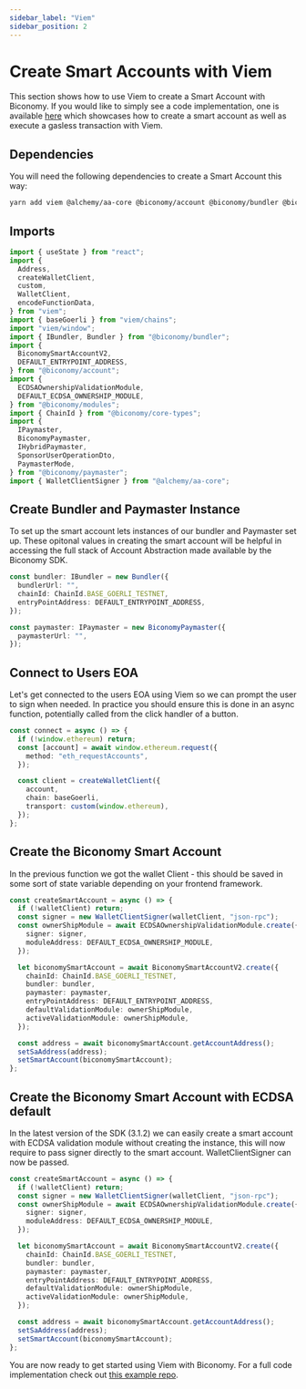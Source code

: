 ```yaml
---
sidebar_label: "Viem"
sidebar_position: 2
---
```


# Create Smart Accounts with Viem

This section shows how to use Viem to create a Smart Account with Biconomy. If you would like to simply see a code implementation, one is available [here](https://github.com/bcnmy/biconomy_viem_example) which showcases how to create a smart account as well as execute a gasless transaction with Viem.

## Dependencies

You will need the following dependencies to create a Smart Account this way:

```bash
yarn add viem @alchemy/aa-core @biconomy/account @biconomy/bundler @biconomy/common @biconomy/modules @biconomy/paymaster
```

## Imports

```typescript
import { useState } from "react";
import {
  Address,
  createWalletClient,
  custom,
  WalletClient,
  encodeFunctionData,
} from "viem";
import { baseGoerli } from "viem/chains";
import "viem/window";
import { IBundler, Bundler } from "@biconomy/bundler";
import {
  BiconomySmartAccountV2,
  DEFAULT_ENTRYPOINT_ADDRESS,
} from "@biconomy/account";
import {
  ECDSAOwnershipValidationModule,
  DEFAULT_ECDSA_OWNERSHIP_MODULE,
} from "@biconomy/modules";
import { ChainId } from "@biconomy/core-types";
import {
  IPaymaster,
  BiconomyPaymaster,
  IHybridPaymaster,
  SponsorUserOperationDto,
  PaymasterMode,
} from "@biconomy/paymaster";
import { WalletClientSigner } from "@alchemy/aa-core";
```

## Create Bundler and Paymaster Instance

To set up the smart account lets instances of our bundler and Paymaster set up. These opitonal values in creating the smart account will be helpful in accessing the full stack of Account Abstraction made available by the Biconomy SDK.

```typescript
const bundler: IBundler = new Bundler({
  bundlerUrl: "",
  chainId: ChainId.BASE_GOERLI_TESTNET,
  entryPointAddress: DEFAULT_ENTRYPOINT_ADDRESS,
});

const paymaster: IPaymaster = new BiconomyPaymaster({
  paymasterUrl: "",
});
```

## Connect to Users EOA

Let's get connected to the users EOA using Viem so we can prompt the user to sign when needed. In practice you should ensure this is done in an async function, potentially called from the click handler of a button.

```typescript
const connect = async () => {
  if (!window.ethereum) return;
  const [account] = await window.ethereum.request({
    method: "eth_requestAccounts",
  });

  const client = createWalletClient({
    account,
    chain: baseGoerli,
    transport: custom(window.ethereum),
  });
};
```

## Create the Biconomy Smart Account

In the previous function we got the wallet Client - this should be saved in some sort of state variable depending on your frontend framework.

```typescript
const createSmartAccount = async () => {
  if (!walletClient) return;
  const signer = new WalletClientSigner(walletClient, "json-rpc");
  const ownerShipModule = await ECDSAOwnershipValidationModule.create({
    signer: signer,
    moduleAddress: DEFAULT_ECDSA_OWNERSHIP_MODULE,
  });

  let biconomySmartAccount = await BiconomySmartAccountV2.create({
    chainId: ChainId.BASE_GOERLI_TESTNET,
    bundler: bundler,
    paymaster: paymaster,
    entryPointAddress: DEFAULT_ENTRYPOINT_ADDRESS,
    defaultValidationModule: ownerShipModule,
    activeValidationModule: ownerShipModule,
  });

  const address = await biconomySmartAccount.getAccountAddress();
  setSaAddress(address);
  setSmartAccount(biconomySmartAccount);
};
```

## Create the Biconomy Smart Account with ECDSA default
In the latest version of the SDK (3.1.2) we can easily create a smart account with ECDSA validation module without creating the instance, this will now require to pass signer directly to the smart account. 
WalletClientSigner can now be passed.
```typescript
const createSmartAccount = async () => {
  if (!walletClient) return;
  const signer = new WalletClientSigner(walletClient, "json-rpc");
  const ownerShipModule = await ECDSAOwnershipValidationModule.create({
    signer: signer,
    moduleAddress: DEFAULT_ECDSA_OWNERSHIP_MODULE,
  });

  let biconomySmartAccount = await BiconomySmartAccountV2.create({
    chainId: ChainId.BASE_GOERLI_TESTNET,
    bundler: bundler,
    paymaster: paymaster,
    entryPointAddress: DEFAULT_ENTRYPOINT_ADDRESS,
    defaultValidationModule: ownerShipModule,
    activeValidationModule: ownerShipModule,
  });

  const address = await biconomySmartAccount.getAccountAddress();
  setSaAddress(address);
  setSmartAccount(biconomySmartAccount);
};
```

You are now ready to get started using Viem with Biconomy. For a full code implementation check out [this example repo](https://github.com/bcnmy/biconomy_viem_example).
